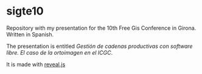# sigte10

Repository with my presentation for the 10th Free Gis Conference in Girona.
Written in Spanish.

The presentation is entitled _Gestión de cadenas productivas con software libre. El caso de la ortoimagen en el ICGC_.

It is made with [reveal.js](http://lab.hakim.se/reveal-js/#/)

